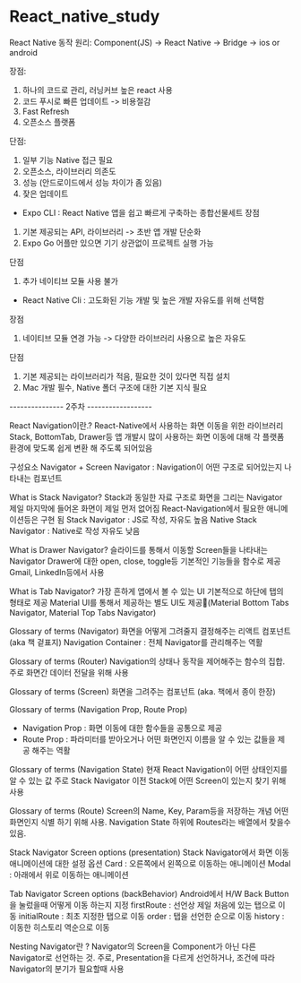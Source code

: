# React_native_study

React Native 동작 원리: Component(JS) -> React Native -> Bridge -> ios or android

장점:
1) 하나의 코드로 관리, 러닝커브 높은 react 사용
2) 코드 푸시로 빠른 업데이트 -> 비용절감
3) Fast Refresh
4) 오픈소스 플랫폼

단점:
1) 일부 기능 Native 접근 필요
2) 오픈소스, 라이브러리 의존도
3) 성능 (안드로이드에서 성능 차이가 좀 있음)
4) 잦은 업데이트

- Expo CLI : React Native 앱을 쉽고 빠르게 구축하는 종합선물세트
장점
1) 기본 제공되는 API, 라이브러리 -> 초반 앱 개발 단순화
2) Expo Go 어플만 있으면 기기 상관없이 프로젝트 실행 가능

단점
1) 추가 네이티브 모듈 사용 불가

- React Native Cli : 고도화된 기능 개발 및 높은 개발 자유도를 위해 선택함

장점
1) 네이티브 모듈 연경 가능 -> 다양한 라이브러리 사용으로 높은 자유도

단점
1) 기본 제공되는 라이브러리가 적음, 필요한 것이 있다면 직접 설치
2) Mac 개발 필수, Native 폴더 구조에 대한 기본 지식 필요


--------------- 2주차 ------------------

React Navigation이란.?
React-Native에서 사용하는 화면 이동을 위한 라이브러리
Stack, BottomTab, Drawer등 앱 개발시 많이 사용하는 화면 이동에 대해 각 플랫폼 환경에 맞도록 쉽게 변환 해 주도록 되어있음

구성요소
Navigator + Screen
Navigator : Navigation이 어떤 구조로 되어있는지 나타내는 컴포넌트

What is Stack Navigator?
Stack과 동일한 자료 구조로 화면을 그리는 Navigator
제일 마지막에 들어온 화면이 제일 먼저 없어짐
React-Navigation에서 필요한 애니메이션등은 구현 됨
Stack Navigator : JS로 작성, 자유도 높음
Native Stack Navigator : Native로 작성 자유도 낮음

What is Drawer Navigator?
슬라이드를 통해서 이동할 Screen들을 나타내는 Navigator
Drawer에 대한 open, close, toggle등 기본적인 기능들을 함수로 제공
Gmail, LinkedIn등에서 사용

What is Tab Navigator?
가장 흔하게 앱에서 볼 수 있는 UI
기본적으로 하단에 탭의 형태로 제공
Material UI를 통해서 제공하는 별도 UI도 제공(Material Bottom Tabs Navigator, Material Top Tabs Navigator)


Glossary of terms (Navigator)
화면을 어떻게 그려줄지 결정해주는 리액트 컴포넌트 (aka 책 겉표지)
Navigation Container : 전체 Navigator를 관리해주는 역활 

Glossary of terms (Router)
Navigation의 상태나 동작을 제어해주는 함수의 집합.
주로 화면간 데이터 전달을 위해 사용


Glossary of terms (Screen)
 화면을 그려주는 컴포넌트 (aka. 책에서 종이 한장)

Glossary of terms (Navigation Prop, Route Prop)
- Navigation Prop : 화면 이동에 대한 함수들을 공통으로 제공
- Route Prop : 파라미터를 받아오거나 어떤 화면인지 이름을 알 수 있는 값들을 제공 해주는 역활 

Glossary of terms (Navigation State)
현재 React Navigation이 어떤 상태인지를 알 수 있는 값
주로 Stack Navigator 이전 Stack에 어떤 Screen이 있는지 찾기 위해 사용

Glossary of terms (Route)
Screen의 Name, Key, Param등을 저장하는 개념
어떤 화면인지 식별 하기 위해 사용.
Navigation State 하위에 Routes라는 배열에서 찾을수 있음.


Stack Navigator Screen options (presentation)
Stack Navigator에서 화면 이동 애니메이션에 대한 설정 옵션
Card : 오른쪽에서 왼쪽으로 이동하는 애니메이션
Modal : 아래에서 위로 이동하는 애니메이션 

Tab Navigator Screen options (backBehavior)
Android에서 H/W Back Button을 눌렀을때 어떻게 이동 하는지 지정
firstRoute : 선언상 제일 처음에 있는 탭으로 이동
initialRoute : 최초 지정한 탭으로 이동
order : 탭을 선언한 순으로 이동
history : 이동한 히스토리 역순으로 이동

Nesting Navigator란 ?
Navigator의 Screen을 Component가 아닌 다른 Navigator로 선언하는 것.
주로, Presentation을 다르게 선언하거나, 조건에 따라 Navigator의 분기가 필요할때 사용
